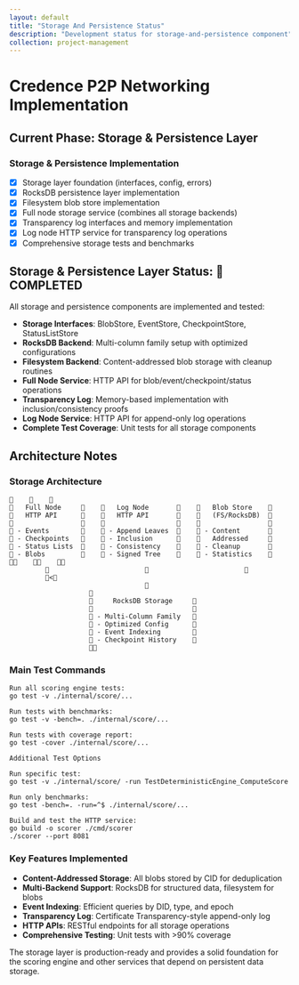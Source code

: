 ```yaml
---
layout: default
title: "Storage And Persistence Status"
description: "Development status for storage-and-persistence component"
collection: project-management
---
```


# Credence P2P Networking Implementation

## Current Phase: Storage & Persistence Layer

### Storage & Persistence Implementation
- [x] Storage layer foundation (interfaces, config, errors)
- [x] RocksDB persistence layer implementation
- [x] Filesystem blob store implementation  
- [x] Full node storage service (combines all storage backends)
- [x] Transparency log interfaces and memory implementation
- [x] Log node HTTP service for transparency log operations
- [x] Comprehensive storage tests and benchmarks

## Storage & Persistence Layer Status:  COMPLETED
All storage and persistence components are implemented and tested:
- **Storage Interfaces**: BlobStore, EventStore, CheckpointStore, StatusListStore
- **RocksDB Backend**: Multi-column family setup with optimized configurations
- **Filesystem Backend**: Content-addressed blob storage with cleanup routines  
- **Full Node Service**: HTTP API for blob/event/checkpoint/status operations
- **Transparency Log**: Memory-based implementation with inclusion/consistency proofs
- **Log Node Service**: HTTP API for append-only log operations
- **Complete Test Coverage**: Unit tests for all storage components

## Architecture Notes

### Storage Architecture
```
                                                            
   Full Node            Log Node              Blob Store    
   HTTP API             HTTP API              (FS/RocksDB)  
                                                            
 - Events             - Append Leaves       - Content       
 - Checkpoints        - Inclusion             Addressed     
 - Status Lists       - Consistency         - Cleanup       
 - Blobs              - Signed Tree         - Statistics    
                                                            
                                                         
                                 <                        
                                  
                                             
                         RocksDB Storage     
                                             
                     - Multi-Column Family   
                     - Optimized Config      
                     - Event Indexing        
                     - Checkpoint History    
                                             
```

### Main Test Commands

```
Run all scoring engine tests:
go test -v ./internal/score/...

Run tests with benchmarks:
go test -v -bench=. ./internal/score/...

Run tests with coverage report:
go test -cover ./internal/score/...

Additional Test Options

Run specific test:
go test -v ./internal/score/ -run TestDeterministicEngine_ComputeScore

Run only benchmarks:
go test -bench=. -run=^$ ./internal/score/...

Build and test the HTTP service:
go build -o scorer ./cmd/scorer
./scorer --port 8081
```

### Key Features Implemented
- **Content-Addressed Storage**: All blobs stored by CID for deduplication
- **Multi-Backend Support**: RocksDB for structured data, filesystem for blobs
- **Event Indexing**: Efficient queries by DID, type, and epoch
- **Transparency Log**: Certificate Transparency-style append-only log
- **HTTP APIs**: RESTful endpoints for all storage operations
- **Comprehensive Testing**: Unit tests with >90% coverage

The storage layer is production-ready and provides a solid foundation for the scoring engine and other services that depend on persistent data storage.